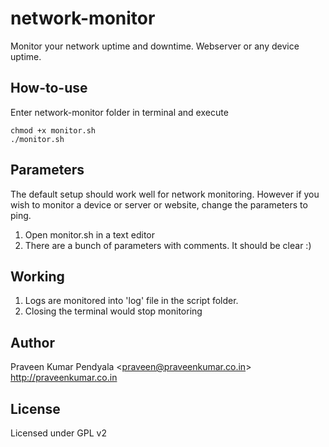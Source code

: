 network-monitor
===============

Monitor your network uptime and downtime. Webserver or any device uptime.


How-to-use
---------------
Enter network-monitor folder in terminal and execute

```
chmod +x monitor.sh
./monitor.sh
``` 

Parameters
---------------
The default setup should work well for network monitoring. However if you wish
to monitor a device or server or website, change the parameters to ping. 
1. Open monitor.sh in a text editor
2. There are a bunch of parameters with comments. It should be clear :)


Working
---------------
1. Logs are monitored into 'log' file in the script folder.
2. Closing the terminal would stop monitoring


Author
---------------
Praveen Kumar Pendyala <<praveen@praveenkumar.co.in>> <br>
<http://praveenkumar.co.in>


License
---------------
Licensed under GPL v2
